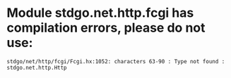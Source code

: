 # Module stdgo.net.http.fcgi has compilation errors, please do not use:
```
stdgo/net/http/fcgi/Fcgi.hx:1052: characters 63-90 : Type not found : stdgo.net.http.Http

```

